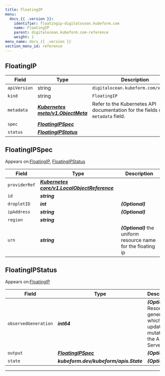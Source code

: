```yaml
---
title: FloatingIP
menu:
  docs_{{ .version }}:
    identifier: floatingip-digitalocean.kubeform.com
    name: FloatingIP
    parent: digitalocean.kubeform.com-reference
    weight: 1
menu_name: docs_{{ .version }}
section_menu_id: reference
---
```


## FloatingIP
| Field | Type | Description |
| ------ | ----- | ----------- |
| `apiVersion` | string | `digitalocean.kubeform.com/v1alpha1` |
|    `kind` | string | `FloatingIP` |
| `metadata` | ***[Kubernetes meta/v1.ObjectMeta](https://kubernetes.io/docs/reference/generated/kubernetes-api/v1.13/#objectmeta-v1-meta)***|Refer to the Kubernetes API documentation for the fields of the `metadata` field.|
| `spec` | ***[FloatingIPSpec](#FloatingIPSpec)***||
| `status` | ***[FloatingIPStatus](#FloatingIPStatus)***||
## FloatingIPSpec

Appears on:[FloatingIP](#FloatingIP), [FloatingIPStatus](#FloatingIPStatus)

| Field | Type | Description |
| ------ | ----- | ----------- |
| `providerRef` | ***[Kubernetes core/v1.LocalObjectReference](https://kubernetes.io/docs/reference/generated/kubernetes-api/v1.13/#localobjectreference-v1-core)***||
| `id` | ***string***||
| `dropletID` | ***int***| ***(Optional)*** |
| `ipAddress` | ***string***| ***(Optional)*** |
| `region` | ***string***||
| `urn` | ***string***| ***(Optional)*** the uniform resource name for the floating ip|
## FloatingIPStatus

Appears on:[FloatingIP](#FloatingIP)

| Field | Type | Description |
| ------ | ----- | ----------- |
| `observedGeneration` | ***int64***| ***(Optional)*** Resource generation, which is updated on mutation by the API Server.|
| `output` | ***[FloatingIPSpec](#FloatingIPSpec)***| ***(Optional)*** |
| `state` | ***kubeform.dev/kubeform/apis.State***| ***(Optional)*** |
---
